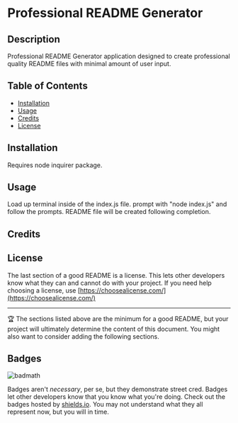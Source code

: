 # Professional README Generator 


## Description 
Professional README Generator application designed to create professional quality README files with minimal amount of user input. 

## Table of Contents 

* [Installation](#installation)
* [Usage](#usage)
* [Credits](#credits)
* [License](#license)


## Installation

Requires node inquirer package. 

## Usage 

Load up terminal inside of the index.js file. prompt with "node index.js" and follow the prompts. README file will be created following completion. 

## Credits


## License

The last section of a good README is a license. This lets other developers know what they can and cannot do with your project. If you need help choosing a license, use [https://choosealicense.com/](https://choosealicense.com/)


---

🏆 The sections listed above are the minimum for a good README, but your project will ultimately determine the content of this document. You might also want to consider adding the following sections.

## Badges

![badmath](https://img.shields.io/github/languages/top/nielsenjared/badmath)

Badges aren't _necessary_, per se, but they demonstrate street cred. Badges let other developers know that you know what you're doing. Check out the badges hosted by [shields.io](https://shields.io/). You may not understand what they all represent now, but you will in time.

